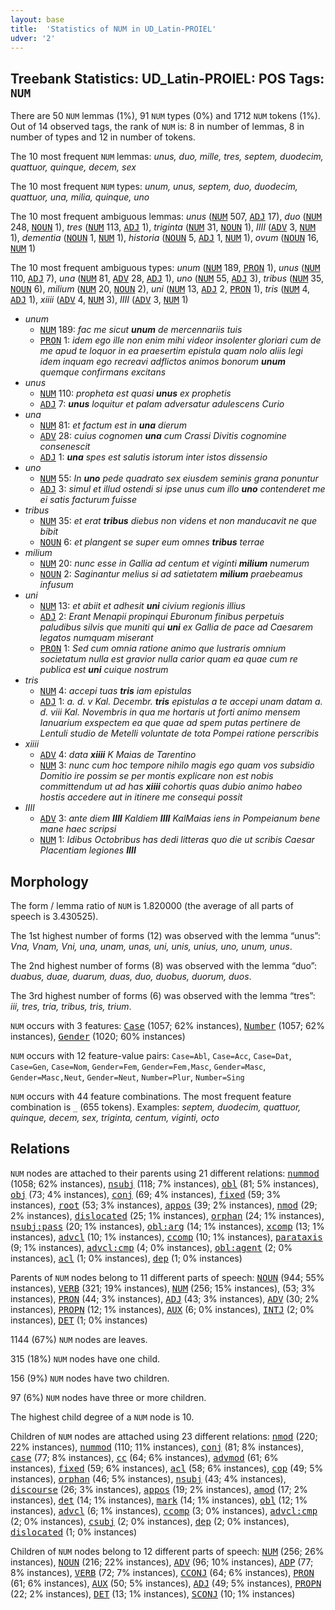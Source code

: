 ```yaml
---
layout: base
title:  'Statistics of NUM in UD_Latin-PROIEL'
udver: '2'
---
```


## Treebank Statistics: UD_Latin-PROIEL: POS Tags: `NUM`

There are 50 `NUM` lemmas (1%), 91 `NUM` types (0%) and 1712 `NUM` tokens (1%).
Out of 14 observed tags, the rank of `NUM` is: 8 in number of lemmas, 8 in number of types and 12 in number of tokens.

The 10 most frequent `NUM` lemmas: <em>unus, duo, mille, tres, septem, duodecim, quattuor, quinque, decem, sex</em>

The 10 most frequent `NUM` types:  <em>unum, unus, septem, duo, duodecim, quattuor, una, milia, quinque, uno</em>

The 10 most frequent ambiguous lemmas: <em>unus</em> (<tt><a href="la_proiel-pos-NUM.html">NUM</a></tt> 507, <tt><a href="la_proiel-pos-ADJ.html">ADJ</a></tt> 17), <em>duo</em> (<tt><a href="la_proiel-pos-NUM.html">NUM</a></tt> 248, <tt><a href="la_proiel-pos-NOUN.html">NOUN</a></tt> 1), <em>tres</em> (<tt><a href="la_proiel-pos-NUM.html">NUM</a></tt> 113, <tt><a href="la_proiel-pos-ADJ.html">ADJ</a></tt> 1), <em>triginta</em> (<tt><a href="la_proiel-pos-NUM.html">NUM</a></tt> 31, <tt><a href="la_proiel-pos-NOUN.html">NOUN</a></tt> 1), <em>IIII</em> (<tt><a href="la_proiel-pos-ADV.html">ADV</a></tt> 3, <tt><a href="la_proiel-pos-NUM.html">NUM</a></tt> 1), <em>dementia</em> (<tt><a href="la_proiel-pos-NOUN.html">NOUN</a></tt> 1, <tt><a href="la_proiel-pos-NUM.html">NUM</a></tt> 1), <em>historia</em> (<tt><a href="la_proiel-pos-NOUN.html">NOUN</a></tt> 5, <tt><a href="la_proiel-pos-ADJ.html">ADJ</a></tt> 1, <tt><a href="la_proiel-pos-NUM.html">NUM</a></tt> 1), <em>ovum</em> (<tt><a href="la_proiel-pos-NOUN.html">NOUN</a></tt> 16, <tt><a href="la_proiel-pos-NUM.html">NUM</a></tt> 1)

The 10 most frequent ambiguous types:  <em>unum</em> (<tt><a href="la_proiel-pos-NUM.html">NUM</a></tt> 189, <tt><a href="la_proiel-pos-PRON.html">PRON</a></tt> 1), <em>unus</em> (<tt><a href="la_proiel-pos-NUM.html">NUM</a></tt> 110, <tt><a href="la_proiel-pos-ADJ.html">ADJ</a></tt> 7), <em>una</em> (<tt><a href="la_proiel-pos-NUM.html">NUM</a></tt> 81, <tt><a href="la_proiel-pos-ADV.html">ADV</a></tt> 28, <tt><a href="la_proiel-pos-ADJ.html">ADJ</a></tt> 1), <em>uno</em> (<tt><a href="la_proiel-pos-NUM.html">NUM</a></tt> 55, <tt><a href="la_proiel-pos-ADJ.html">ADJ</a></tt> 3), <em>tribus</em> (<tt><a href="la_proiel-pos-NUM.html">NUM</a></tt> 35, <tt><a href="la_proiel-pos-NOUN.html">NOUN</a></tt> 6), <em>milium</em> (<tt><a href="la_proiel-pos-NUM.html">NUM</a></tt> 20, <tt><a href="la_proiel-pos-NOUN.html">NOUN</a></tt> 2), <em>uni</em> (<tt><a href="la_proiel-pos-NUM.html">NUM</a></tt> 13, <tt><a href="la_proiel-pos-ADJ.html">ADJ</a></tt> 2, <tt><a href="la_proiel-pos-PRON.html">PRON</a></tt> 1), <em>tris</em> (<tt><a href="la_proiel-pos-NUM.html">NUM</a></tt> 4, <tt><a href="la_proiel-pos-ADJ.html">ADJ</a></tt> 1), <em>xiiii</em> (<tt><a href="la_proiel-pos-ADV.html">ADV</a></tt> 4, <tt><a href="la_proiel-pos-NUM.html">NUM</a></tt> 3), <em>IIII</em> (<tt><a href="la_proiel-pos-ADV.html">ADV</a></tt> 3, <tt><a href="la_proiel-pos-NUM.html">NUM</a></tt> 1)


* <em>unum</em>
  * <tt><a href="la_proiel-pos-NUM.html">NUM</a></tt> 189: <em>fac me sicut <b>unum</b> de mercennariis tuis</em>
  * <tt><a href="la_proiel-pos-PRON.html">PRON</a></tt> 1: <em>idem ego ille non enim mihi videor insolenter gloriari cum de me apud te loquor in ea praesertim epistula quam nolo aliis legi idem inquam ego recreavi adflictos animos bonorum <b>unum</b> quemque confirmans excitans</em>
* <em>unus</em>
  * <tt><a href="la_proiel-pos-NUM.html">NUM</a></tt> 110: <em>propheta est quasi <b>unus</b> ex prophetis</em>
  * <tt><a href="la_proiel-pos-ADJ.html">ADJ</a></tt> 7: <em><b>unus</b> loquitur et palam adversatur adulescens Curio</em>
* <em>una</em>
  * <tt><a href="la_proiel-pos-NUM.html">NUM</a></tt> 81: <em>et factum est in <b>una</b> dierum</em>
  * <tt><a href="la_proiel-pos-ADV.html">ADV</a></tt> 28: <em>cuius cognomen <b>una</b> cum Crassi Divitis cognomine consenescit</em>
  * <tt><a href="la_proiel-pos-ADJ.html">ADJ</a></tt> 1: <em><b>una</b> spes est salutis istorum inter istos dissensio</em>
* <em>uno</em>
  * <tt><a href="la_proiel-pos-NUM.html">NUM</a></tt> 55: <em>In <b>uno</b> pede quadrato sex eiusdem seminis grana ponuntur</em>
  * <tt><a href="la_proiel-pos-ADJ.html">ADJ</a></tt> 3: <em>simul et illud ostendi si ipse unus cum illo <b>uno</b> contenderet me ei satis facturum fuisse</em>
* <em>tribus</em>
  * <tt><a href="la_proiel-pos-NUM.html">NUM</a></tt> 35: <em>et erat <b>tribus</b> diebus non videns et non manducavit ne que bibit</em>
  * <tt><a href="la_proiel-pos-NOUN.html">NOUN</a></tt> 6: <em>et plangent se super eum omnes <b>tribus</b> terrae</em>
* <em>milium</em>
  * <tt><a href="la_proiel-pos-NUM.html">NUM</a></tt> 20: <em>nunc esse in Gallia ad centum et viginti <b>milium</b> numerum</em>
  * <tt><a href="la_proiel-pos-NOUN.html">NOUN</a></tt> 2: <em>Saginantur melius si ad satietatem <b>milium</b> praebeamus infusum</em>
* <em>uni</em>
  * <tt><a href="la_proiel-pos-NUM.html">NUM</a></tt> 13: <em>et abiit et adhesit <b>uni</b> civium regionis illius</em>
  * <tt><a href="la_proiel-pos-ADJ.html">ADJ</a></tt> 2: <em>Erant Menapii propinqui Eburonum finibus perpetuis paludibus silvis que muniti qui <b>uni</b> ex Gallia de pace ad Caesarem legatos numquam miserant</em>
  * <tt><a href="la_proiel-pos-PRON.html">PRON</a></tt> 1: <em>Sed cum omnia ratione animo que lustraris omnium societatum nulla est gravior nulla carior quam ea quae cum re publica est <b>uni</b> cuique nostrum</em>
* <em>tris</em>
  * <tt><a href="la_proiel-pos-NUM.html">NUM</a></tt> 4: <em>accepi tuas <b>tris</b> iam epistulas</em>
  * <tt><a href="la_proiel-pos-ADJ.html">ADJ</a></tt> 1: <em>a. d. v Kal. Decembr. <b>tris</b> epistulas a te accepi unam datam a. d. viii Kal. Novembris in qua me hortaris ut forti animo mensem Ianuarium exspectem ea que quae ad spem putas pertinere de Lentuli studio de Metelli voluntate de tota Pompei ratione perscribis</em>
* <em>xiiii</em>
  * <tt><a href="la_proiel-pos-ADV.html">ADV</a></tt> 4: <em>data <b>xiiii</b> K Maias de Tarentino</em>
  * <tt><a href="la_proiel-pos-NUM.html">NUM</a></tt> 3: <em>nunc cum hoc tempore nihilo magis ego quam vos subsidio Domitio ire possim se per montis explicare non est nobis committendum ut ad has <b>xiiii</b> cohortis quas dubio animo habeo hostis accedere aut in itinere me consequi possit</em>
* <em>IIII</em>
  * <tt><a href="la_proiel-pos-ADV.html">ADV</a></tt> 3: <em>ante diem <b>IIII</b> Kaldiem <b>IIII</b> KalMaias iens in Pompeianum bene mane haec scripsi</em>
  * <tt><a href="la_proiel-pos-NUM.html">NUM</a></tt> 1: <em>Idibus Octobribus has dedi litteras quo die ut scribis Caesar Placentiam legiones <b>IIII</b></em>

## Morphology

The form / lemma ratio of `NUM` is 1.820000 (the average of all parts of speech is 3.430525).

The 1st highest number of forms (12) was observed with the lemma “unus”: <em>Vna, Vnam, Vni, una, unam, unas, uni, unis, unius, uno, unum, unus</em>.

The 2nd highest number of forms (8) was observed with the lemma “duo”: <em>duabus, duae, duarum, duas, duo, duobus, duorum, duos</em>.

The 3rd highest number of forms (6) was observed with the lemma “tres”: <em>iii, tres, tria, tribus, tris, trium</em>.

`NUM` occurs with 3 features: <tt><a href="la_proiel-feat-Case.html">Case</a></tt> (1057; 62% instances), <tt><a href="la_proiel-feat-Number.html">Number</a></tt> (1057; 62% instances), <tt><a href="la_proiel-feat-Gender.html">Gender</a></tt> (1020; 60% instances)

`NUM` occurs with 12 feature-value pairs: `Case=Abl`, `Case=Acc`, `Case=Dat`, `Case=Gen`, `Case=Nom`, `Gender=Fem`, `Gender=Fem,Masc`, `Gender=Masc`, `Gender=Masc,Neut`, `Gender=Neut`, `Number=Plur`, `Number=Sing`

`NUM` occurs with 44 feature combinations.
The most frequent feature combination is `_` (655 tokens).
Examples: <em>septem, duodecim, quattuor, quinque, decem, sex, triginta, centum, viginti, octo</em>


## Relations

`NUM` nodes are attached to their parents using 21 different relations: <tt><a href="la_proiel-dep-nummod.html">nummod</a></tt> (1058; 62% instances), <tt><a href="la_proiel-dep-nsubj.html">nsubj</a></tt> (118; 7% instances), <tt><a href="la_proiel-dep-obl.html">obl</a></tt> (81; 5% instances), <tt><a href="la_proiel-dep-obj.html">obj</a></tt> (73; 4% instances), <tt><a href="la_proiel-dep-conj.html">conj</a></tt> (69; 4% instances), <tt><a href="la_proiel-dep-fixed.html">fixed</a></tt> (59; 3% instances), <tt><a href="la_proiel-dep-root.html">root</a></tt> (53; 3% instances), <tt><a href="la_proiel-dep-appos.html">appos</a></tt> (39; 2% instances), <tt><a href="la_proiel-dep-nmod.html">nmod</a></tt> (29; 2% instances), <tt><a href="la_proiel-dep-dislocated.html">dislocated</a></tt> (25; 1% instances), <tt><a href="la_proiel-dep-orphan.html">orphan</a></tt> (24; 1% instances), <tt><a href="la_proiel-dep-nsubj-pass.html">nsubj:pass</a></tt> (20; 1% instances), <tt><a href="la_proiel-dep-obl-arg.html">obl:arg</a></tt> (14; 1% instances), <tt><a href="la_proiel-dep-xcomp.html">xcomp</a></tt> (13; 1% instances), <tt><a href="la_proiel-dep-advcl.html">advcl</a></tt> (10; 1% instances), <tt><a href="la_proiel-dep-ccomp.html">ccomp</a></tt> (10; 1% instances), <tt><a href="la_proiel-dep-parataxis.html">parataxis</a></tt> (9; 1% instances), <tt><a href="la_proiel-dep-advcl-cmp.html">advcl:cmp</a></tt> (4; 0% instances), <tt><a href="la_proiel-dep-obl-agent.html">obl:agent</a></tt> (2; 0% instances), <tt><a href="la_proiel-dep-acl.html">acl</a></tt> (1; 0% instances), <tt><a href="la_proiel-dep-dep.html">dep</a></tt> (1; 0% instances)

Parents of `NUM` nodes belong to 11 different parts of speech: <tt><a href="la_proiel-pos-NOUN.html">NOUN</a></tt> (944; 55% instances), <tt><a href="la_proiel-pos-VERB.html">VERB</a></tt> (321; 19% instances), <tt><a href="la_proiel-pos-NUM.html">NUM</a></tt> (256; 15% instances),  (53; 3% instances), <tt><a href="la_proiel-pos-PRON.html">PRON</a></tt> (44; 3% instances), <tt><a href="la_proiel-pos-ADJ.html">ADJ</a></tt> (43; 3% instances), <tt><a href="la_proiel-pos-ADV.html">ADV</a></tt> (30; 2% instances), <tt><a href="la_proiel-pos-PROPN.html">PROPN</a></tt> (12; 1% instances), <tt><a href="la_proiel-pos-AUX.html">AUX</a></tt> (6; 0% instances), <tt><a href="la_proiel-pos-INTJ.html">INTJ</a></tt> (2; 0% instances), <tt><a href="la_proiel-pos-DET.html">DET</a></tt> (1; 0% instances)

1144 (67%) `NUM` nodes are leaves.

315 (18%) `NUM` nodes have one child.

156 (9%) `NUM` nodes have two children.

97 (6%) `NUM` nodes have three or more children.

The highest child degree of a `NUM` node is 10.

Children of `NUM` nodes are attached using 23 different relations: <tt><a href="la_proiel-dep-nmod.html">nmod</a></tt> (220; 22% instances), <tt><a href="la_proiel-dep-nummod.html">nummod</a></tt> (110; 11% instances), <tt><a href="la_proiel-dep-conj.html">conj</a></tt> (81; 8% instances), <tt><a href="la_proiel-dep-case.html">case</a></tt> (77; 8% instances), <tt><a href="la_proiel-dep-cc.html">cc</a></tt> (64; 6% instances), <tt><a href="la_proiel-dep-advmod.html">advmod</a></tt> (61; 6% instances), <tt><a href="la_proiel-dep-fixed.html">fixed</a></tt> (59; 6% instances), <tt><a href="la_proiel-dep-acl.html">acl</a></tt> (58; 6% instances), <tt><a href="la_proiel-dep-cop.html">cop</a></tt> (49; 5% instances), <tt><a href="la_proiel-dep-orphan.html">orphan</a></tt> (46; 5% instances), <tt><a href="la_proiel-dep-nsubj.html">nsubj</a></tt> (43; 4% instances), <tt><a href="la_proiel-dep-discourse.html">discourse</a></tt> (26; 3% instances), <tt><a href="la_proiel-dep-appos.html">appos</a></tt> (19; 2% instances), <tt><a href="la_proiel-dep-amod.html">amod</a></tt> (17; 2% instances), <tt><a href="la_proiel-dep-det.html">det</a></tt> (14; 1% instances), <tt><a href="la_proiel-dep-mark.html">mark</a></tt> (14; 1% instances), <tt><a href="la_proiel-dep-obl.html">obl</a></tt> (12; 1% instances), <tt><a href="la_proiel-dep-advcl.html">advcl</a></tt> (6; 1% instances), <tt><a href="la_proiel-dep-ccomp.html">ccomp</a></tt> (3; 0% instances), <tt><a href="la_proiel-dep-advcl-cmp.html">advcl:cmp</a></tt> (2; 0% instances), <tt><a href="la_proiel-dep-csubj.html">csubj</a></tt> (2; 0% instances), <tt><a href="la_proiel-dep-dep.html">dep</a></tt> (2; 0% instances), <tt><a href="la_proiel-dep-dislocated.html">dislocated</a></tt> (1; 0% instances)

Children of `NUM` nodes belong to 12 different parts of speech: <tt><a href="la_proiel-pos-NUM.html">NUM</a></tt> (256; 26% instances), <tt><a href="la_proiel-pos-NOUN.html">NOUN</a></tt> (216; 22% instances), <tt><a href="la_proiel-pos-ADV.html">ADV</a></tt> (96; 10% instances), <tt><a href="la_proiel-pos-ADP.html">ADP</a></tt> (77; 8% instances), <tt><a href="la_proiel-pos-VERB.html">VERB</a></tt> (72; 7% instances), <tt><a href="la_proiel-pos-CCONJ.html">CCONJ</a></tt> (64; 6% instances), <tt><a href="la_proiel-pos-PRON.html">PRON</a></tt> (61; 6% instances), <tt><a href="la_proiel-pos-AUX.html">AUX</a></tt> (50; 5% instances), <tt><a href="la_proiel-pos-ADJ.html">ADJ</a></tt> (49; 5% instances), <tt><a href="la_proiel-pos-PROPN.html">PROPN</a></tt> (22; 2% instances), <tt><a href="la_proiel-pos-DET.html">DET</a></tt> (13; 1% instances), <tt><a href="la_proiel-pos-SCONJ.html">SCONJ</a></tt> (10; 1% instances)

